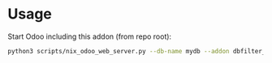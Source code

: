 # Usage

Start Odoo including this addon (from repo root):

```bash
python3 scripts/nix_odoo_web_server.py --db-name mydb --addon dbfilter_from_header
```
